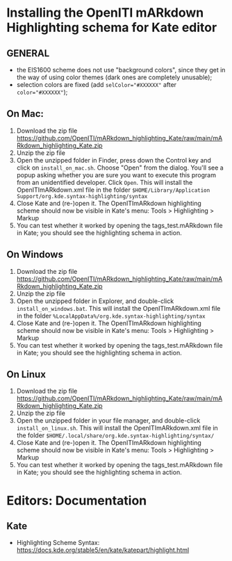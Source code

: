 # Installing the OpenITI mARkdown Highlighting schema for Kate editor

## GENERAL

- the EIS1600 scheme does not use "background colors", since they get in the way of using color themes (dark ones are completely unusable);
- selection colors are fixed (add `selColor="#XXXXXX"` after `color="#XXXXXX"`);

## On Mac:

1. Download the zip file https://github.com/OpenITI/mARkdown_highlighting_Kate/raw/main/mARkdown_highlighting_Kate.zip
2. Unzip the zip file
3. Open the unzipped folder in Finder, press down the Control key and click on `install_on_mac.sh`. Choose "Open" from the dialog. You'll see a popup asking whether you are sure you want to execute this program from an unidentified developer. Click `Open`. This will install the OpenITImARkdown.xml file in the folder `$HOME/Library/Application Support/org.kde.syntax-highlighting/syntax`
4. Close Kate and (re-)open it. The OpenITImARkdown highlighting scheme should now be visible in Kate's menu: Tools > Highlighting > Markup
5. You can test whether it worked by opening the tags_test.mARkdown file in Kate; you should see the highlighting schema in action. 

## On Windows

1. Download the zip file https://github.com/OpenITI/mARkdown_highlighting_Kate/raw/main/mARkdown_highlighting_Kate.zip
2. Unzip the zip file
3. Open the unzipped folder in Explorer, and double-click `install_on_windows.bat`. This will install the OpenITImARkdown.xml file in the folder `%LocalAppData%/org.kde.syntax-highlighting/syntax`
4. Close Kate and (re-)open it. The OpenITImARkdown highlighting scheme should now be visible in Kate's menu: Tools > Highlighting > Markup
5. You can test whether it worked by opening the tags_test.mARkdown file in Kate; you should see the highlighting schema in action. 

## On Linux

1. Download the zip file https://github.com/OpenITI/mARkdown_highlighting_Kate/raw/main/mARkdown_highlighting_Kate.zip
2. Unzip the zip file
3. Open the unzipped folder in your file manager, and double-click `install_on_linux.sh`. This will install the OpenITImARkdown.xml file in the folder `$HOME/.local/share/org.kde.syntax-highlighting/syntax/`
4. Close Kate and (re-)open it. The OpenITImARkdown highlighting scheme should now be visible in Kate's menu: Tools > Highlighting > Markup
5. You can test whether it worked by opening the tags_test.mARkdown file in Kate; you should see the highlighting schema in action. 

# Editors: Documentation

## Kate

- Highlighting Scheme Syntax: <https://docs.kde.org/stable5/en/kate/katepart/highlight.html>
